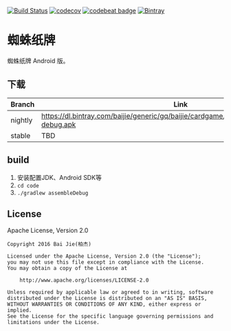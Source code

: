 [![Build Status](https://travis-ci.org/Bai-Jie/CardGame.svg?branch=master)](https://travis-ci.org/Bai-Jie/CardGame)
[![codecov](https://codecov.io/gh/Bai-Jie/CardGame/branch/master/graph/badge.svg)](https://codecov.io/gh/Bai-Jie/CardGame)
[![codebeat badge](https://codebeat.co/badges/e4e26405-0638-4ee2-8067-b58a65d23e75)](https://codebeat.co/projects/github-com-bai-jie-cardgame)
[![Bintray](https://img.shields.io/bintray/v/baijie/generic/card-game.svg?maxAge=2592000)](https://bintray.com/baijie/generic/card-game)

# 蜘蛛纸牌
蜘蛛纸牌 Android 版。

## 下载

| Branch | Link |
| --- | --- |
| nightly | https://dl.bintray.com/baijie/generic/gq/baijie/cardgame/android/nightly/apk/android-debug.apk |
| stable | TBD |

## build
1. 安装配置JDK、Android SDK等
2. `cd code`
3. `./gradlew assembleDebug`

## License
Apache License, Version 2.0
```text
Copyright 2016 Bai Jie(柏杰)

Licensed under the Apache License, Version 2.0 (the "License");
you may not use this file except in compliance with the License.
You may obtain a copy of the License at

    http://www.apache.org/licenses/LICENSE-2.0

Unless required by applicable law or agreed to in writing, software
distributed under the License is distributed on an "AS IS" BASIS,
WITHOUT WARRANTIES OR CONDITIONS OF ANY KIND, either express or implied.
See the License for the specific language governing permissions and
limitations under the License.
```
